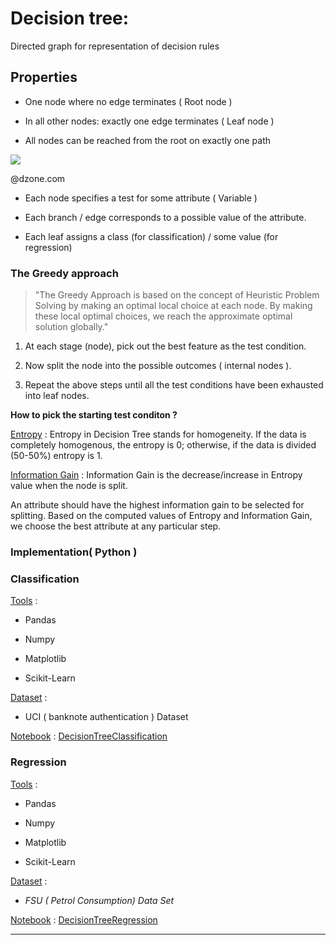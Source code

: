# Decision tree:

Directed graph for representation of decision rules

## Properties

- One node where no edge terminates ( Root node )

- In all other nodes: exactly one edge terminates ( Leaf node )

- All nodes can be reached from the root on exactly one path

![](/home/mnpr_term/Documents/Knowledgebase/docsVC-ed/Markdowns/AI/ImgResources/Decisiontree.png)

@dzone.com

- Each node specifies a test for some attribute ( Variable )

- Each branch / edge corresponds to a possible value of the attribute.

- Each leaf assigns a class (for classification) / some value (for regression)

### The Greedy approach

> "The Greedy Approach is based on the concept of Heuristic Problem 
> Solving by making an optimal local choice at each node. By making these  local optimal choices, we reach the approximate optimal solution globally."

1. At each stage (node), pick out the best feature as the test condition.

2. Now split the node into the possible outcomes ( internal nodes ).

3. Repeat the above steps until all the test conditions have been exhausted into leaf nodes.

**How to pick the starting test conditon ?**

<u>Entropy</u> : Entropy in Decision Tree stands for homogeneity. If the data is completely homogenous, the entropy is 0; otherwise, if the data is divided (50-50%) entropy is 1.

<u>Information Gain</u> : Information Gain is the decrease/increase in Entropy value when the node is split.

An attribute should have the highest information gain to be selected for splitting. Based on the computed values of Entropy and Information Gain, we choose the best attribute at any particular step.

### Implementation( Python )

### Classification

<u>Tools</u> :

- Pandas

- Numpy

- Matplotlib

- Scikit-Learn

<u>Dataset</u> :

- UCI ( banknote authentication ) Dataset

<u>Notebook</u> : [DecisionTreeClassification](https://github.com/Mnpr/ML_Implementations/blob/master/DecisionTreeClassification.ipynb)

### Regression

<u>Tools</u> :

- Pandas

- Numpy

- Matplotlib

- Scikit-Learn

<u>Dataset</u> :

- *FSU ( Petrol Consumption) Data Set*

<u>Notebook</u> : [DecisionTreeRegression](https://github.com/Mnpr/ML_Implementations/blob/master/DecisionTreeRegression.ipynb)

****
